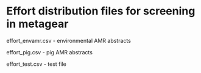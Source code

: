# Effort distribution files for screening in metagear

effort_envamr.csv - environmental AMR abstracts

effort_pig.csv - pig AMR abstracts

effort_test.csv - test file
